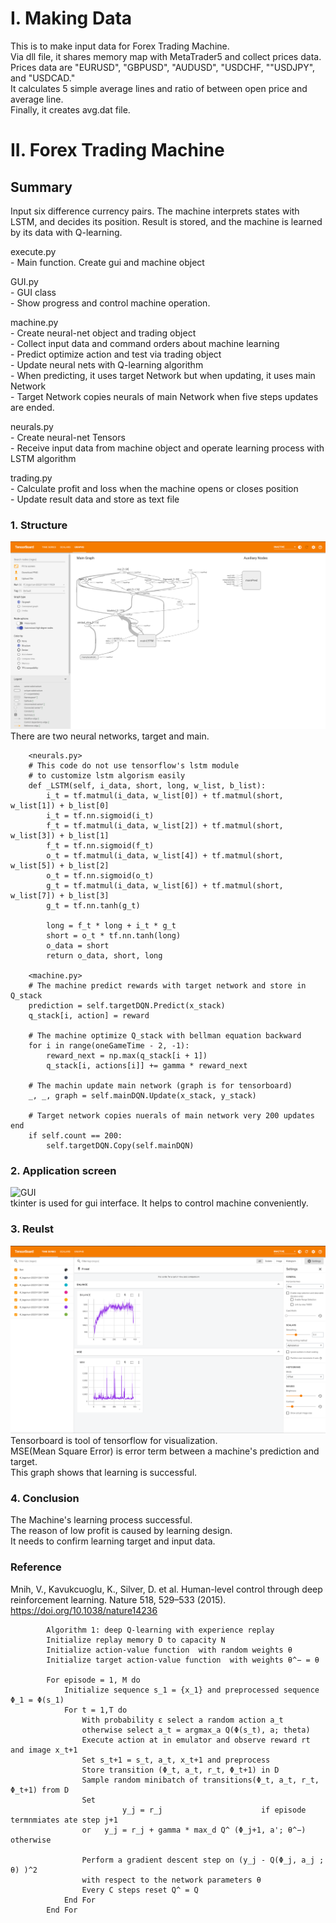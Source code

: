 # I. Making Data  
This is to make input data for Forex Trading Machine.  
Via dll file, it shares memory map with MetaTrader5 and collect prices data.
Prices data are "EURUSD", "GBPUSD", "AUDUSD", "USDCHF, ""USDJPY", and "USDCAD."  
It calculates 5 simple average lines and ratio of between open price and average line.  
Finally, it creates avg.dat file.

# II. Forex Trading Machine
## Summary  

Input six difference currency pairs. The machine interprets states with LSTM, and decides its position.
Result is stored, and the machine is learned by its data with Q-learning.  

execute.py  
    - Main function. Create gui and machine object  

GUI.py  
    - GUI class    
    - Show progress and control machine operation.  

machine.py  
    - Create neural-net object and trading object  
    - Collect input data and command orders about machine learning  
    - Predict optimize action and test via trading object  
    - Update neural nets with Q-learning algorithm  
    - When predicting, it uses target Network but when updating, it uses main Network  
    - Target Network copies neurals of main Network when five steps updates are ended.  
  
neurals.py  
    - Create neural-net Tensors  
    - Receive input data from machine object and operate learning process with LSTM algorithm  

trading.py  
    - Calculate profit and loss when the machine opens or closes position  
    - Update result data and store as text file  

### 1. Structure
![Neural Net](https://github.com/frogkim/pictures/blob/main/ftl_02.png)  
There are two neural networks, target and main.
        
        <neurals.py>
        # This code do not use tensorflow's lstm module
        # to customize lstm algorism easily
        def _LSTM(self, i_data, short, long, w_list, b_list):
            i_t = tf.matmul(i_data, w_list[0]) + tf.matmul(short, w_list[1]) + b_list[0]
            i_t = tf.nn.sigmoid(i_t)
            f_t = tf.matmul(i_data, w_list[2]) + tf.matmul(short, w_list[3]) + b_list[1]
            f_t = tf.nn.sigmoid(f_t)
            o_t = tf.matmul(i_data, w_list[4]) + tf.matmul(short, w_list[5]) + b_list[2]
            o_t = tf.nn.sigmoid(o_t)
            g_t = tf.matmul(i_data, w_list[6]) + tf.matmul(short, w_list[7]) + b_list[3]
            g_t = tf.nn.tanh(g_t)
    
            long = f_t * long + i_t * g_t
            short = o_t * tf.nn.tanh(long)
            o_data = short
            return o_data, short, long

        <machine.py>
        # The machine predict rewards with target network and store in Q_stack
        prediction = self.targetDQN.Predict(x_stack)
        q_stack[i, action] = reward
        
        # The machine optimize Q_stack with bellman equation backward
        for i in range(oneGameTime - 2, -1):
            reward_next = np.max(q_stack[i + 1])
            q_stack[i, actions[i]] += gamma * reward_next        

        # The machin update main network (graph is for tensorboard)
        _, _, graph = self.mainDQN.Update(x_stack, y_stack)

        # Target network copies nuerals of main network very 200 updates end
        if self.count == 200:
            self.targetDQN.Copy(self.mainDQN)        

### 2. Application screen
![GUI](https://github.com/frogkim/pictures/blob/main/ftl_01.pngg)    
  tkinter is used for gui interface. It helps to control machine conveniently.  

### 3. Reulst
![Result Tensorboard](https://github.com/frogkim/pictures/blob/main/ftl_04.png)  
Tensorboard is tool of tensorflow for visualization.  
MSE(Mean Square Error) is error term between a machine's prediction and target.  
This graph shows that learning is successful.  


### 4. Conclusion  
The Machine's learning process successful.  
The reason of low profit is caused by learning design.  
It needs to confirm learning target and input data.   

### Reference  
Mnih, V., Kavukcuoglu, K., Silver, D. et al.  Human-level control through deep reinforcement learning. Nature 518, 529–533 (2015).  
https://doi.org/10.1038/nature14236
            
            Algorithm 1: deep Q-learning with experience replay
            Initialize replay memory D to capacity N
            Initialize action-value function  with random weights θ
            Initialize target action-value function  with weights θ^− = θ
            
            For episode = 1, M do
                Initialize sequence s_1 = {x_1} and preprocessed sequence Φ_1 = Φ(s_1)
                For t = 1,T do
                    With probability ε select a random action a_t
                    otherwise select a_t = argmax_a Q(Φ(s_t), a; theta)
                    Execute action at in emulator and observe reward rt and image x_t+1
                    Set s_t+1 = s_t, a_t, x_t+1 and preprocess 
                    Store transition (Φ_t, a_t, r_t, Φ_t+1) in D
                    Sample random minibatch of transitions(Φ_t, a_t, r_t, Φ_t+1) from D
                    Set 
                             y_j = r_j 						if episode termnmiates ate step j+1
                    or	 y_j = r_j + gamma * max_d Q^ (Φ_j+1, a'; θ^−)		otherwise
            
                    Perform a gradient descent step on (y_j - Q(Φ_j, a_j ; θ) )^2
                    with respect to the network parameters θ
                    Every C steps reset Q^ = Q
                End For
            End For            
            
